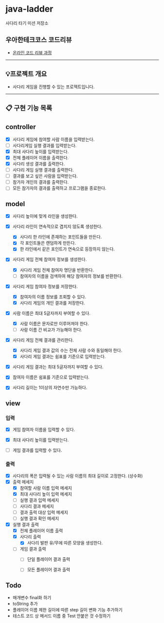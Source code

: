 # java-ladder

사다리 타기 미션 저장소

## 우아한테크코스 코드리뷰

- [온라인 코드 리뷰 과정](https://github.com/woowacourse/woowacourse-docs/blob/master/maincourse/README.md)


---

## 💡프로젝트 개요
- 사다리 게임을 진행할 수 있는 프로젝트입니다.
---


## 📋 구현 기능 목록

## controller
- [x] 사다리 게임에 참여할 사람 이름을 입력받는다.
- [ ] 사다리게임 실행 결과를 입력받는다.
- [x] 최대 사다리 높이를 입력받는다.
- [x] 전체 플레이어 이름을 출력한다.
- [x] 사다리 생성 결과를 출력한다.
- [ ] 사다리 게임 실행 결과를 출력한다.
- [ ] 결과를 보고 싶은 사람을 입력받는다.
- [ ] 참가자 개인의 결과를 출력한다.
- [ ] 모든 참가자의 결과를 출력하고 프로그램을 종료한다.

## model
- [x] 사다리 높이에 맞게 라인을 생성한다.

- [x] 사다리 라인이 연속적으로 겹치지 않도록 생성한다.
  - [x] 사다리 한 라인에 존재하는 포인트들을 만든다.
  - [x] 각 포인트들은 랜덤하게 만든다.
  - [x] 한 라인에서 같은 포인트가 연속으로 등장하지 않는다.

- [x] 사다리 게임 전체 참여자 정보를 생성한다.
  - [x] 사다리 게임 전체 참여자 명단을 반환한다.
  - [ ] 참여자의 이름을 검색하여 해당 참여자의 정보를 반환한다.

- [x] 사다리 게임 참여자 정보를 저장한다.
  - [x] 참여자의 이름 정보를 조회할 수 있다.
  - [x] 사다리 게임의 개인 결과를 저장한다.

- [x] 사람 이름은 최대 5글자까지 부여할 수 있다.
  - [x] 사람 이름은 문자로만 이루어져야 한다.
  - [ ] 사람 이름 간 비교가 가능해야 한다.

- [x] 사다리 게임 전체 결과를 관리한다.
  - [x] 사다리 게임 결과 값의 수는 전체 사람 수와 동일해야 한다.
  - [x] 사다리 게임 결과는 쉼표를 기준으로 입력받는다.

- [x] 사다리 게임 결과는 최대 5글자까지 부여할 수 있다.

- [x] 참여자 이름은 쉼표를 기준으로 입력받는다.

- [x] 사다리 길이는 1이상의 자연수만 가능하다.


## view
### 입력
- [x] 게임 참여자 이름을 입력할 수 있다.
- [x] 최대 사다리 높이를 입력받는다.
- [ ] 게임 결과를 입력할 수 있다.


### 출력
- [x] 사다리의 폭은 입력될 수 있는 사람 이름의 최대 길이로 고정한다. (상수화)
- [x] 출력 메세지
  - [x] 참여할 사람 이름 입력 메세지
  - [x] 최대 사다리 높이 입력 메세지
  - [ ] 실행 결과 입력 메세지
  - [ ] 사다리 결과 메세지
  - [ ] 결과 출력 대상 입력 메세지
  - [ ] 실행 결과 확인 메세지
- [x] 실행 결과 출력
  - [x] 전체 플레이어 이름 출력
  - [x] 사다리 출력
    - [x] 사다리 발판 유/무에 따른 모양을 생성한다.
  - [ ] 게임 결과 출력
    - [ ] 단일 플레이어 결과 출력
    - [ ] 모든 플레이어 결과 출력


## Todo
- 매개변수 final화 하기
- toString 추가
- 플레이어 이름 제한 길이에 따른 step 길이 변화 기능 추가하기
- 테스트 코드 상 메서드 이름 중 Test 안붙은 것 수정하기
